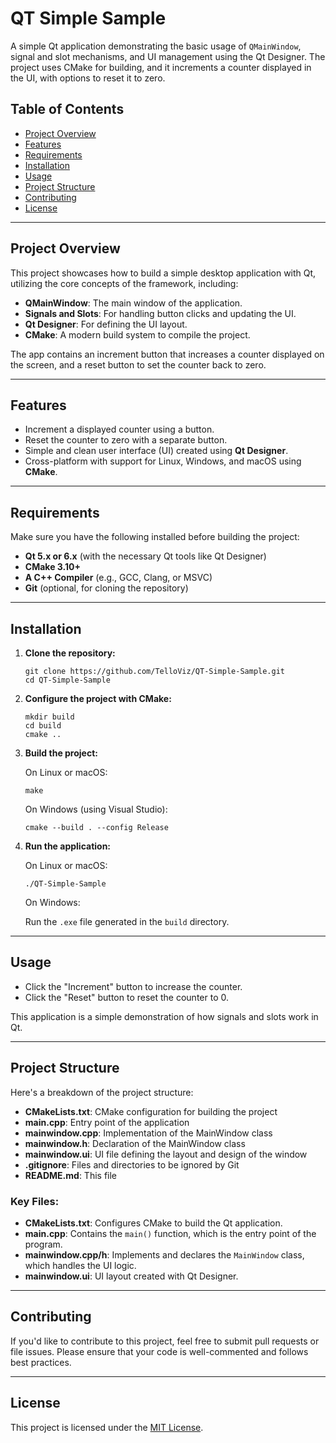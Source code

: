 # QT Simple Sample

A simple Qt application demonstrating the basic usage of `QMainWindow`, signal and slot mechanisms, and UI management using the Qt Designer. The project uses CMake for building, and it increments a counter displayed in the UI, with options to reset it to zero.

## Table of Contents
- [Project Overview](#project-overview)
- [Features](#features)
- [Requirements](#requirements)
- [Installation](#installation)
- [Usage](#usage)
- [Project Structure](#project-structure)
- [Contributing](#contributing)
- [License](#license)

---

## Project Overview

This project showcases how to build a simple desktop application with Qt, utilizing the core concepts of the framework, including:
- **QMainWindow**: The main window of the application.
- **Signals and Slots**: For handling button clicks and updating the UI.
- **Qt Designer**: For defining the UI layout.
- **CMake**: A modern build system to compile the project.

The app contains an increment button that increases a counter displayed on the screen, and a reset button to set the counter back to zero.

---

## Features

- Increment a displayed counter using a button.
- Reset the counter to zero with a separate button.
- Simple and clean user interface (UI) created using **Qt Designer**.
- Cross-platform with support for Linux, Windows, and macOS using **CMake**.

---

## Requirements

Make sure you have the following installed before building the project:

- **Qt 5.x or 6.x** (with the necessary Qt tools like Qt Designer)
- **CMake 3.10+**
- **A C++ Compiler** (e.g., GCC, Clang, or MSVC)
- **Git** (optional, for cloning the repository)

---

## Installation

1. **Clone the repository:**
   ```
   git clone https://github.com/TelloViz/QT-Simple-Sample.git  
   cd QT-Simple-Sample  
   ```
2. **Configure the project with CMake:**
   ```
   mkdir build  
   cd build  
   cmake ..  
   ```
3. **Build the project:**

   On Linux or macOS:
   ```  
   make  
   ```
   On Windows (using Visual Studio):  
   ```
   cmake --build . --config Release  
   ```
5. **Run the application:**

   On Linux or macOS:  
   ```
   ./QT-Simple-Sample  
   ```
   On Windows:  

   Run the `.exe` file generated in the `build` directory.

---

## Usage

- Click the "Increment" button to increase the counter.
- Click the "Reset" button to reset the counter to 0.

This application is a simple demonstration of how signals and slots work in Qt.

---

## Project Structure

Here's a breakdown of the project structure:

- **CMakeLists.txt**: CMake configuration for building the project
- **main.cpp**: Entry point of the application
- **mainwindow.cpp**: Implementation of the MainWindow class
- **mainwindow.h**: Declaration of the MainWindow class
- **mainwindow.ui**: UI file defining the layout and design of the window
- **.gitignore**: Files and directories to be ignored by Git
- **README.md**: This file


### Key Files:

- **CMakeLists.txt**: Configures CMake to build the Qt application.
- **main.cpp**: Contains the `main()` function, which is the entry point of the program.
- **mainwindow.cpp/h**: Implements and declares the `MainWindow` class, which handles the UI logic.
- **mainwindow.ui**: UI layout created with Qt Designer.

---

## Contributing

If you'd like to contribute to this project, feel free to submit pull requests or file issues. Please ensure that your code is well-commented and follows best practices.

---

## License

This project is licensed under the [MIT License](LICENSE).


